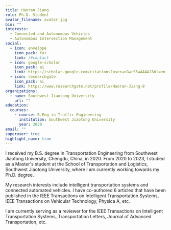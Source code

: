 ```yaml
---
title: Haoran Jiang
role: Ph.D. Student
avatar_filename: avatar.jpg
bio: ""
interests:
  - Connected and Autonomous Vehicles
  - Autonomous Intersection Management
social:
  - icon: envelope
    icon_pack: far
    link: /#contact
  - icon: google-scholar
    icon_pack: ai
    link: https://scholar.google.com/citations?user=nGwrS3wAAAAJ&hl=en
  - icon: researchgate
    icon_pack: ai
    link: https://www.researchgate.net/profile/Haoran-Jiang-8
organizations:
  - name: Southwest Jiaotong University
    url: ""
education:
  courses:
    - course: B.Eng in Traffic Engineering
      institution: Southwest Jiaotong University
      year: 2020
email: ""
superuser: true
highlight_name: true
---
```

I received my B.S. degree in Transportation Engineering from Southwest Jiaotong University, Chengdu, China, in 2020. From 2020 to 2023, I studied as a Master's student at the School of Transportation and Logistics, Southwest Jiaotong University, where I am currently working towards my Ph.D. degree.

My research interests include intelligent transportation systems and connected automated vehicles. I have co-authored 6 articles that have been published in the IEEE Transactions on Intelligent Transportation Systems, IEEE Transactions on Vehicular Technology, Physica A, etc.

I am currently serving as a reviewer for the IEEE Transactions on Intelligent Transportation Systems, Transportation Letters, Journal of Advanced Transportation, etc.
